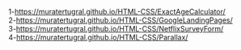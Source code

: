 1-https://muratertugral.github.io/HTML-CSS/ExactAgeCalculator/ <br>
2-https://muratertugral.github.io/HTML-CSS/GoogleLandingPages/ <br>
3-https://muratertugral.github.io/HTML-CSS/NetflixSurveyForm/ <br>
4-https://muratertugral.github.io/HTML-CSS/Parallax/ <br>
